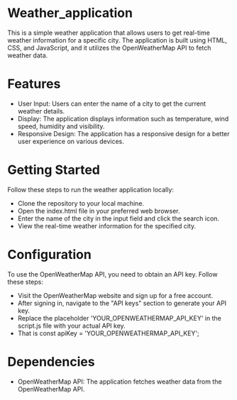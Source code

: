 # Weather_application
This is a simple weather application that allows users to get real-time weather information for a specific city. The application is built using HTML, CSS, and JavaScript, and it utilizes the OpenWeatherMap API to fetch weather data.

# Features
* User Input: Users can enter the name of a city to get the current weather details.
* Display: The application displays information such as temperature, wind speed, humidity and visibility.
* Responsive Design: The application has a responsive design for a better user experience on various devices.

# Getting Started

Follow these steps to run the weather application locally:

* Clone the repository to your local machine.
* Open the index.html file in your preferred web browser.
* Enter the name of the city in the input field and click the search icon.
* View the real-time weather information for the specified city.

# Configuration

To use the OpenWeatherMap API, you need to obtain an API key. Follow these steps:
* Visit the OpenWeatherMap website and sign up for a free account.
* After signing in, navigate to the "API keys" section to generate your API key.
* Replace the placeholder 'YOUR_OPENWEATHERMAP_API_KEY' in the script.js file with your actual API key.
* That is const apiKey = 'YOUR_OPENWEATHERMAP_API_KEY';

# Dependencies
* OpenWeatherMap API: The application fetches weather data from the OpenWeatherMap API.
